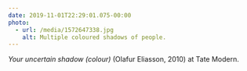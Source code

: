 ```yaml
---
date: 2019-11-01T22:29:01.075-00:00
photo:
  - url: /media/1572647338.jpg
    alt: Multiple coloured shadows of people.
---
```

<cite>Your uncertain shadow (colour)</cite> (Olafur Eliasson, 2010) at Tate Modern.
